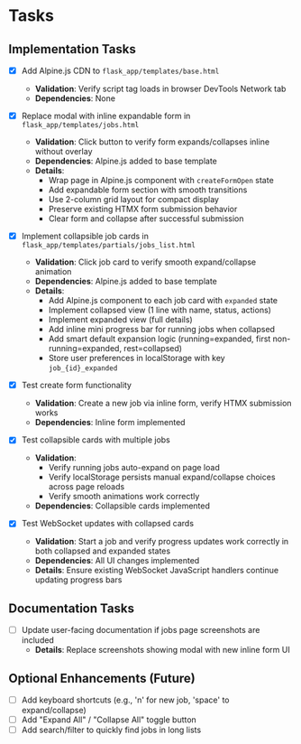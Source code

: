# Tasks

## Implementation Tasks

- [x] Add Alpine.js CDN to `flask_app/templates/base.html`
  - **Validation**: Verify script tag loads in browser DevTools Network tab
  - **Dependencies**: None

- [x] Replace modal with inline expandable form in `flask_app/templates/jobs.html`
  - **Validation**: Click button to verify form expands/collapses inline without overlay
  - **Dependencies**: Alpine.js added to base template
  - **Details**:
    - Wrap page in Alpine.js component with `createFormOpen` state
    - Add expandable form section with smooth transitions
    - Use 2-column grid layout for compact display
    - Preserve existing HTMX form submission behavior
    - Clear form and collapse after successful submission

- [x] Implement collapsible job cards in `flask_app/templates/partials/jobs_list.html`
  - **Validation**: Click job card to verify smooth expand/collapse animation
  - **Dependencies**: Alpine.js added to base template
  - **Details**:
    - Add Alpine.js component to each job card with `expanded` state
    - Implement collapsed view (1 line with name, status, actions)
    - Implement expanded view (full details)
    - Add inline mini progress bar for running jobs when collapsed
    - Add smart default expansion logic (running=expanded, first non-running=expanded, rest=collapsed)
    - Store user preferences in localStorage with key `job_{id}_expanded`

- [x] Test create form functionality
  - **Validation**: Create a new job via inline form, verify HTMX submission works
  - **Dependencies**: Inline form implemented

- [x] Test collapsible cards with multiple jobs
  - **Validation**:
    - Verify running jobs auto-expand on page load
    - Verify localStorage persists manual expand/collapse choices across page reloads
    - Verify smooth animations work correctly
  - **Dependencies**: Collapsible cards implemented

- [x] Test WebSocket updates with collapsed cards
  - **Validation**: Start a job and verify progress updates work correctly in both collapsed and expanded states
  - **Dependencies**: All UI changes implemented
  - **Details**: Ensure existing WebSocket JavaScript handlers continue updating progress bars

## Documentation Tasks

- [ ] Update user-facing documentation if jobs page screenshots are included
  - **Details**: Replace screenshots showing modal with new inline form UI

## Optional Enhancements (Future)

- [ ] Add keyboard shortcuts (e.g., 'n' for new job, 'space' to expand/collapse)
- [ ] Add "Expand All" / "Collapse All" toggle button
- [ ] Add search/filter to quickly find jobs in long lists
